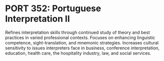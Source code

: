 # PORT 352: Portuguese Interpretation II

Refines interpretation skills through continued study of theory and best practices in varied professional contexts. Focuses on enhancing linguistic competence, sight-translation, and mnemonic strategies. Increases cultural sensitivity to issues interpreters face in business, conference interpretation, education, health care, the hospitality industry, law, and social services.